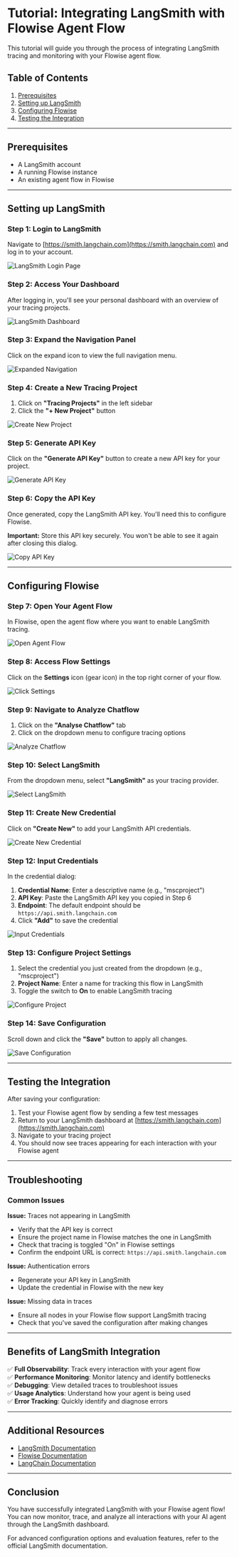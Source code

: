 # Tutorial: Integrating LangSmith with Flowise Agent Flow

This tutorial will guide you through the process of integrating LangSmith tracing and monitoring with your Flowise agent flow.

## Table of Contents
1. [Prerequisites](#prerequisites)
2. [Setting up LangSmith](#setting-up-langsmith)
3. [Configuring Flowise](#configuring-flowise)
4. [Testing the Integration](#testing-the-integration)

---

## Prerequisites

- A LangSmith account
- A running Flowise instance
- An existing agent flow in Flowise

---

## Setting up LangSmith

### Step 1: Login to LangSmith

Navigate to [https://smith.langchain.com](https://smith.langchain.com) and log in to your account.

![LangSmith Login Page](01_langsmith_login.png)

### Step 2: Access Your Dashboard

After logging in, you'll see your personal dashboard with an overview of your tracing projects.

![LangSmith Dashboard](02_after_login.png)

### Step 3: Expand the Navigation Panel

Click on the expand icon to view the full navigation menu.

![Expanded Navigation](03_after_login_click_expand.png)

### Step 4: Create a New Tracing Project

1. Click on **"Tracing Projects"** in the left sidebar
2. Click the **"+ New Project"** button

![Create New Project](04_click_trace_project_and_click_new_project.png)

### Step 5: Generate API Key

Click on the **"Generate API Key"** button to create a new API key for your project.

![Generate API Key](05_click_generate_api_key.png)

### Step 6: Copy the API Key

Once generated, copy the LangSmith API key. You'll need this to configure Flowise.

**Important:** Store this API key securely. You won't be able to see it again after closing this dialog.

![Copy API Key](06_copy_the_langChain_API_key.png)

---

## Configuring Flowise

### Step 7: Open Your Agent Flow

In Flowise, open the agent flow where you want to enable LangSmith tracing.

![Open Agent Flow](07_in_flowise_agent_flow_click_settings.png)

### Step 8: Access Flow Settings

Click on the **Settings** icon (gear icon) in the top right corner of your flow.

![Click Settings](08_in_flowise_click_settings.png)

### Step 9: Navigate to Analyze Chatflow

1. Click on the **"Analyse Chatflow"** tab
2. Click on the dropdown menu to configure tracing options

![Analyze Chatflow](09_in_flowise_click_analyze_chatflow_and_click_dropdown.png)

### Step 10: Select LangSmith

From the dropdown menu, select **"LangSmith"** as your tracing provider.

![Select LangSmith](10_in_flowise_click_langsmith_and_select_drop_down.png)

### Step 11: Create New Credential

Click on **"Create New"** to add your LangSmith API credentials.

![Create New Credential](11_in_flowise_click_create_new.png)

### Step 12: Input Credentials

In the credential dialog:
1. **Credential Name**: Enter a descriptive name (e.g., "mscproject")
2. **API Key**: Paste the LangSmith API key you copied in Step 6
3. **Endpoint**: The default endpoint should be `https://api.smith.langchain.com`
4. Click **"Add"** to save the credential

![Input Credentials](12_in_flowise_inputname_inputkey_and_click_add.png)

### Step 13: Configure Project Settings

1. Select the credential you just created from the dropdown (e.g., "mscproject")
2. **Project Name**: Enter a name for tracking this flow in LangSmith
3. Toggle the switch to **On** to enable LangSmith tracing

![Configure Project](13_select_myproject_and_give_it_a_name_and_click_on.png)

### Step 14: Save Configuration

Scroll down and click the **"Save"** button to apply all changes.

![Save Configuration](14_scroll_down_and_click_save.png)

---

## Testing the Integration

After saving your configuration:

1. Test your Flowise agent flow by sending a few test messages
2. Return to your LangSmith dashboard at [https://smith.langchain.com](https://smith.langchain.com)
3. Navigate to your tracing project
4. You should now see traces appearing for each interaction with your Flowise agent

---

## Troubleshooting

### Common Issues

**Issue:** Traces not appearing in LangSmith
- Verify that the API key is correct
- Ensure the project name in Flowise matches the one in LangSmith
- Check that tracing is toggled "On" in Flowise settings
- Confirm the endpoint URL is correct: `https://api.smith.langchain.com`

**Issue:** Authentication errors
- Regenerate your API key in LangSmith
- Update the credential in Flowise with the new key

**Issue:** Missing data in traces
- Ensure all nodes in your Flowise flow support LangSmith tracing
- Check that you've saved the configuration after making changes

---

## Benefits of LangSmith Integration

✅ **Full Observability**: Track every interaction with your agent flow  
✅ **Performance Monitoring**: Monitor latency and identify bottlenecks  
✅ **Debugging**: View detailed traces to troubleshoot issues  
✅ **Usage Analytics**: Understand how your agent is being used  
✅ **Error Tracking**: Quickly identify and diagnose errors

---

## Additional Resources

- [LangSmith Documentation](https://docs.smith.langchain.com)
- [Flowise Documentation](https://docs.flowiseai.com)
- [LangChain Documentation](https://python.langchain.com/docs/get_started/introduction)

---

## Conclusion

You have successfully integrated LangSmith with your Flowise agent flow! You can now monitor, trace, and analyze all interactions with your AI agent through the LangSmith dashboard.

For advanced configuration options and evaluation features, refer to the official LangSmith documentation.
